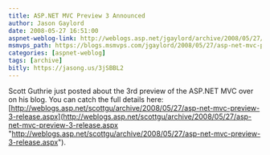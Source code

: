 ```yaml
---
title: ASP.NET MVC Preview 3 Announced
author: Jason Gaylord
date: 2008-05-27 16:51:00
aspnet-weblog-link: http://weblogs.asp.net/jgaylord/archive/2008/05/27/asp-net-mvc-preview-3-announced.aspx
msmvps_path: https://blogs.msmvps.com/jgaylord/2008/05/27/asp-net-mvc-preview-3-announced/
categories: [aspnet-weblog]
tags: [archive]
bitly: https://jasong.us/3jSBBL2
---
```


Scott Guthrie just posted about the 3rd preview of the ASP.NET MVC over on his blog. You can catch the full details here: [http://weblogs.asp.net/scottgu/archive/2008/05/27/asp-net-mvc-preview-3-release.aspx](http://weblogs.asp.net/scottgu/archive/2008/05/27/asp-net-mvc-preview-3-release.aspx "http://weblogs.asp.net/scottgu/archive/2008/05/27/asp-net-mvc-preview-3-release.aspx").